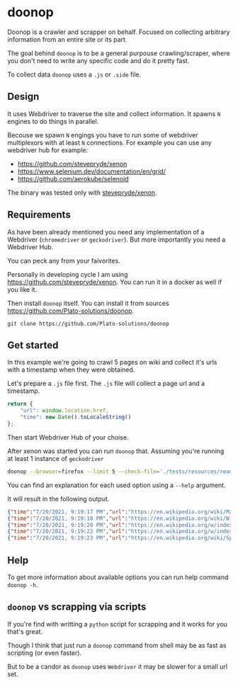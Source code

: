 # doonop

Doonop is a crawler and scrapper on behalf.
Focused on collecting arbitrary information from an entire site or its part. 

The goal behind `doonop` is to be a general purpouse crawling/scraper,
where you don't need to write any specific code and do it pretty fast.

To collect data `doonop` uses a `.js` or `.side` file.

## Design

It uses Webdriver to traverse the site and collect information.
It spawns `N` engines to do things in parallel.

Becouse we spawn `N` engings you have to run some of webdriver multiplexors with at least `N` connections.
For example you can use any webdriver hub for example:

- https://github.com/stevepryde/xenon
- https://www.selenium.dev/documentation/en/grid/
- https://github.com/aerokube/selenoid

The binary was tested only with [stevepryde/xenon](https://github.com/stevepryde/xenon).

## Requirements

As have been already mentioned you need any implementation of a Webdriver (`chromedriver` or `geckodriver`).
But more importantly you need a Webdriver Hub.

You can peck any from your faivorites.

Personally in developing cycle I am using https://github.com/stevepryde/xenon.
You can run it in a docker as well if you like it.

Then install `doonop` itself.
You can install it from sources https://github.com/Plato-solutions/doonop.

```
git clone https://github.com/Plato-solutions/doonop 
```

## Get started

In this example we're going to crawl 5 pages on wiki and collect it's urls with a timestamp when they were obtained. 

Let's prepare a `.js` file first. The `.js` file will collect a page url and a timestamp.

```js
return {
    "url": window.location.href,
    "time": new Date().toLocaleString()
};
```

Then start Webdriver Hub of your choise.

After xenon was started you can run `doonop` that.
Assuming you're running at least 1 instance of `geckodriver`

```bash
doonop --browser=firefox --limit 5 --check-file='./tests/resources/readme.js' --filter=domain=www.en.wikipedia.org https://en.wikipedia.org/wiki/Main_Page/
```

You can find an explanation for each used option using a `--help` argument. 

It will result in the following output.

```json
{"time":"7/20/2021, 9:19:17 PM","url":"https://en.wikipedia.org/wiki/Main_Page"}
{"time":"7/20/2021, 9:19:18 PM","url":"https://en.wikipedia.org/wiki/Wikipedia:General_disclaimer"}
{"time":"7/20/2021, 9:19:20 PM","url":"https://en.wikipedia.org/w/index.php?title=Wikipedia:General_disclaimer&printable=yes"}
{"time":"7/20/2021, 9:19:22 PM","url":"https://en.wikipedia.org/w/index.php?title=Special:UserLogin&returnto=Wikipedia%3AGeneral+disclaimer&returntoquery=printable%3Dyes"}
{"time":"7/20/2021, 9:19:23 PM","url":"https://en.wikipedia.org/wiki/Special:UserLogin"}
```

## Help

To get more information about available options you can run help command
`doonop -h`.

## `doonop` vs scrapping via scripts

If you're find with writting a `python` script for scrapping and
it works for you that's great.

Though I think that just run a `doonop` command from shell may be as fast as scripting (or even faster).

But to be a candor as `doonop` uses `Webdriver` it may be slower for a small url set.
